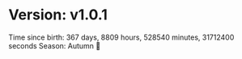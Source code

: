 # Version: v1.0.1
Time since birth: 367 days, 8809 hours, 528540 minutes, 31712400 seconds
Season: Autumn 🍁
